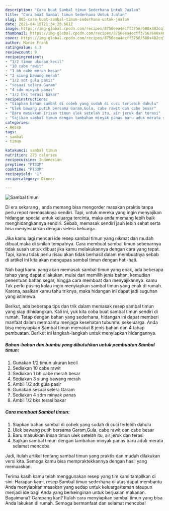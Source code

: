 ```yaml
---
description: "Cara buat Sambal timun Sederhana Untuk Jualan"
title: "Cara buat Sambal timun Sederhana Untuk Jualan"
slug: 865-cara-buat-sambal-timun-sederhana-untuk-jualan
date: 2021-04-16T21:34:20.661Z
image: https://img-global.cpcdn.com/recipes/8750eea4ecff3756/680x482cq70/sambal-timun-foto-resep-utama.jpg
thumbnail: https://img-global.cpcdn.com/recipes/8750eea4ecff3756/680x482cq70/sambal-timun-foto-resep-utama.jpg
cover: https://img-global.cpcdn.com/recipes/8750eea4ecff3756/680x482cq70/sambal-timun-foto-resep-utama.jpg
author: Marie Frank
ratingvalue: 4.3
reviewcount: 9
recipeingredient:
- "1/2 timun ukuran kecil"
- "10 cabe rawit"
- "1 bh cabe merah besar"
- "3 siung bawang merah"
- "1/2 sdt gula pasir"
- "sesuai selera Garam"
- "4 sdm minyak panas"
- "1/2 bks terasi bakar"
recipeinstructions:
- "Siapkan bahan sambal di cobek yang sudah di cuci terlebih dahulu"
- "Ulek bawang putih bersama Garam,Gula, cabe rawit dan cabe besar"
- "Baru masukkan irisan timun ulek setelah itu, air jeruk dan terasi"
- "Sajikan sambal timun dengan tambahan minyak panas baru aduk merata selamat mencoba"
categories:
- Resep
tags:
- sambal
- timun

katakunci: sambal timun 
nutrition: 273 calories
recipecuisine: Indonesian
preptime: "PT33M"
cooktime: "PT33M"
recipeyield: "1"
recipecategory: Dinner

---
```



![Sambal timun](https://img-global.cpcdn.com/recipes/8750eea4ecff3756/680x482cq70/sambal-timun-foto-resep-utama.jpg)

Di era  sekarang , anda memang bisa mengorder masakan praktis tanpa perlu repot memasaknya sendiri. Tapi, untuk mereka yang ingin menyajikan hidangan special untuk keluarga tercinta, maka anda memang lebih baik menghidangkannya sendiri. Sebab, memasak sendiri jauh lebih sehat serta bisa menyesuaikan dengan selera keluarga.

Jika kamu lagi mencari ide resep sambal timun yang nikmat dan mudah dibuat,maka di sinilah tempatnya. Cara membuat sambal timun  sebenarnya tidak susah untuk dibuat jika kamu melakukannya dengan cara yang tepat. Tapi, kamu tidak perlu risau akan tidak berhasil dalam membuatnya 
sebab di artikel ini kita akan mengupas sambal timun dengan hati-hati.  



Nah bagi kamu yang akan memasak sambal timun yang enak, ada beberapa tahap yang dapat dilakukan, mulai dari memilih jenis bahan, kemudian penentuan bahan segar, hingga cara membuat dan menyajikannya. kamu Tak perlu pusing kalau ingin menyiapkan sambal timun yang enak di rumah. Karena, asalkan kamu  tahu triknya, maka hidangan ini dapat jadi suguhan yang istimewa.

Berikut, ada beberapa tips dan trik dalam memasak resep sambal timun yang siap dihidangkan. Kali ini, yuk kita coba buat sambal timun sendiri di rumah. Tetap dengan bahan yang sederhana, hidangan ini dapat memberi manfaat dalam membantu menjaga kesehatan tubuhmu sekeluarga. Anda bisa menyiapkan Sambal timun memakai 8 jenis bahan dan 4 tahap pembuatan. Berikut ini langkah-langkah untuk menyiapkan hidangannya.

<!--inarticleads1-->

##### Bahan-bahan dan bumbu yang dibutuhkan untuk pembuatan Sambal timun:

1. Gunakan 1/2 timun ukuran kecil
1. Sediakan 10 cabe rawit
1. Sediakan 1 bh cabe merah besar
1. Sediakan 3 siung bawang merah
1. Ambil 1/2 sdt gula pasir
1. Gunakan sesuai selera Garam
1. Sediakan 4 sdm minyak panas
1. Ambil 1/2 bks terasi bakar




<!--inarticleads2-->

##### Cara membuat Sambal timun:

1. Siapkan bahan sambal di cobek yang sudah di cuci terlebih dahulu
1. Ulek bawang putih bersama Garam,Gula, cabe rawit dan cabe besar
1. Baru masukkan irisan timun ulek setelah itu, air jeruk dan terasi
1. Sajikan sambal timun dengan tambahan minyak panas baru aduk merata selamat mencoba




Jadi, itulah artikel tentang  sambal timun  yang praktis dan mudah dilakukan versi kita. Semoga kamu bisa mempraktekkannya dengan hasil yang memuaskan. 

Terima kasih kamu telah menggunakan resep yang tim kami tampilkan di sini. Harapan kami, resep  Sambal timun sederhana di atas dapat membantu Anda menyiapkan masakan yang sedap untuk keluarga/teman ataupun menjadi ide bagi Anda yang berkeinginan untuk berjualan makanan. Bagaimana? Gampang kan? Itulah cara menyiapkan sambal timun yang bisa Anda lakukan di rumah. Semoga bermanfaat dan selamat mencoba!

